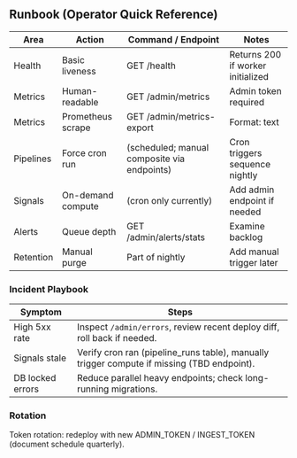 ## Runbook (Operator Quick Reference)

Area | Action | Command / Endpoint | Notes
---- | ------ | ------------------ | -----
Health | Basic liveness | GET /health | Returns 200 if worker initialized
Metrics | Human-readable | GET /admin/metrics | Admin token required
Metrics | Prometheus scrape | GET /admin/metrics-export | Format: text
Pipelines | Force cron run | (scheduled; manual composite via endpoints) | Cron triggers sequence nightly
Signals | On-demand compute | (cron only currently) | Add admin endpoint if needed
Alerts | Queue depth | GET /admin/alerts/stats | Examine backlog
Retention | Manual purge | Part of nightly | Add manual trigger later

### Incident Playbook
Symptom | Steps
------- | -----
High 5xx rate | Inspect `/admin/errors`, review recent deploy diff, roll back if needed.
Signals stale | Verify cron ran (pipeline_runs table), manually trigger compute if missing (TBD endpoint).
DB locked errors | Reduce parallel heavy endpoints; check long-running migrations.

### Rotation
Token rotation: redeploy with new ADMIN_TOKEN / INGEST_TOKEN (document schedule quarterly).
